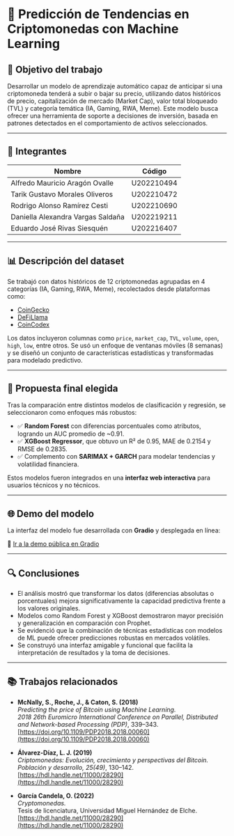 # 🧠 Predicción de Tendencias en Criptomonedas con Machine Learning

## 🎯 Objetivo del trabajo

Desarrollar un modelo de aprendizaje automático capaz de anticipar si una criptomoneda tenderá a subir o bajar su precio, utilizando datos históricos de precio, capitalización de mercado (Market Cap), valor total bloqueado (TVL) y categoría temática (IA, Gaming, RWA, Meme). Este modelo busca ofrecer una herramienta de soporte a decisiones de inversión, basada en patrones detectados en el comportamiento de activos seleccionados.

---

## 👥 Integrantes

| Nombre                        | Código       |
|------------------------------|--------------|
| Alfredo Mauricio Aragón Ovalle | U202210494 |
| Tarik Gustavo Morales Oliveros | U202210472 |
| Rodrigo Alonso Ramírez Cesti   | U202210690 |
| Daniella Alexandra Vargas Saldaña | U202219211 |
| Eduardo José Rivas Siesquén     | U202216407 |

---

## 📊 Descripción del dataset

Se trabajó con datos históricos de 12 criptomonedas agrupadas en 4 categorías (IA, Gaming, RWA, Meme), recolectados desde plataformas como:

- [CoinGecko](https://www.coingecko.com)
- [DeFiLlama](https://defillama.com)
- [CoinCodex](https://coincodex.com)

Los datos incluyeron columnas como `price`, `market_cap`, `TVL`, `volume`, `open`, `high`, `low`, entre otros. Se usó un enfoque de ventanas móviles (8 semanas) y se diseñó un conjunto de características estadísticas y transformadas para modelado predictivo.

---

## 🚀 Propuesta final elegida

Tras la comparación entre distintos modelos de clasificación y regresión, se seleccionaron como enfoques más robustos:

- ✅ **Random Forest** con diferencias porcentuales como atributos, logrando un AUC promedio de ~0.91.
- ✅ **XGBoost Regressor**, que obtuvo un R² de 0.95, MAE de 0.2154 y RMSE de 0.2835.
- ✅ Complemento con **SARIMAX + GARCH** para modelar tendencias y volatilidad financiera.

Estos modelos fueron integrados en una **interfaz web interactiva** para usuarios técnicos y no técnicos.

---

## 🌐 Demo del modelo

La interfaz del modelo fue desarrollada con **Gradio** y desplegada en línea:

🔗 [Ir a la demo pública en Gradio](https://cd108eeff1abc09bf3.gradio.live/)

---

## 🔍 Conclusiones

- El análisis mostró que transformar los datos (diferencias absolutas o porcentuales) mejora significativamente la capacidad predictiva frente a los valores originales.
- Modelos como Random Forest y XGBoost demostraron mayor precisión y generalización en comparación con Prophet.
- Se evidenció que la combinación de técnicas estadísticas con modelos de ML puede ofrecer predicciones robustas en mercados volátiles.
- Se construyó una interfaz amigable y funcional que facilita la interpretación de resultados y la toma de decisiones.

---

## 📚 Trabajos relacionados

- **McNally, S., Roche, J., & Caton, S. (2018)**  
  *Predicting the price of Bitcoin using Machine Learning.*  
  *2018 26th Euromicro International Conference on Parallel, Distributed and Network-based Processing (PDP)*, 339–343.  
  [https://doi.org/10.1109/PDP2018.2018.00060](https://doi.org/10.1109/PDP2018.2018.00060)

- **Álvarez-Díaz, L. J. (2019)**  
  *Criptomonedas: Evolución, crecimiento y perspectivas del Bitcoin.*  
  *Población y desarrollo, 25(49)*, 130–142.  
  [https://hdl.handle.net/11000/28290](https://hdl.handle.net/11000/28290)

- **García Candela, O. (2022)**  
  *Cryptomonedas.*  
  Tesis de licenciatura, Universidad Miguel Hernández de Elche.  
  [https://hdl.handle.net/11000/28290](https://hdl.handle.net/11000/28290)
